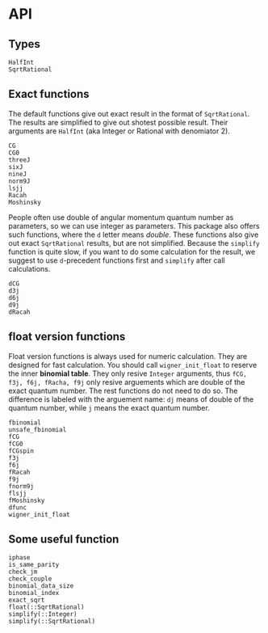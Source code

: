 # API

## Types
```@docs
HalfInt
SqrtRational
```

## Exact functions

The default functions give out exact result in the format of `SqrtRational`.
The results are simplified to give out shotest possible result.
Their arguments are `HalfInt` (aka Integer or Rational with denomiator 2).
```@docs
CG
CG0
threeJ
sixJ
nineJ
norm9J
lsjj
Racah
Moshinsky
```

People often use double of angular momentum quantum number as parameters, so we can use integer as parameters. This package also offers such functions, where the `d` letter means *double*.
These functions also give out exact `SqrtRational` results, but are not simplified.
Because the `simplify` function is quite slow, if you want to do some calculation for the result,
we suggest to use `d`-precedent functions first and `simplify` after call calculations.
```@docs
dCG
d3j
d6j
d9j
dRacah
```

## float version functions

Float version functions is always used for numeric calculation. They are designed for fast calculation.
You should call `wigner_init_float` to reserve the inner **binomial table**.
They only resive `Integer` arguments, thus `fCG, f3j, f6j, fRacha, f9j` only resive arguements which are
double of the exact quantum number. The rest functions do not need to do so.
The difference is labeled with the arguement name: `dj` means of double of the quantum number, while `j` means
the exact quantum number.
```@docs
fbinomial
unsafe_fbinomial
fCG
fCG0
fCGspin
f3j
f6j
fRacah
f9j
fnorm9j
flsjj
fMoshinsky
dfunc
wigner_init_float
```

## Some useful function
```@docs
iphase
is_same_parity
check_jm
check_couple
binomial_data_size
binomial_index
exact_sqrt
float(::SqrtRational)
simplify(::Integer)
simplify(::SqrtRational)
```